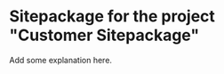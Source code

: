 Sitepackage for the project "Customer Sitepackage"
==============================================================

Add some explanation here.
